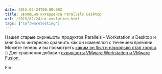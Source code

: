 ```yaml
---
date: 2015-02-24T00:00:00Z
title: Эволюция интерфейса Parallels Desktop
url: /2015/02/24/ui-evolution.html
tags: ["softwaretesting"]
---
```


Нашёл старые скриншоты продуктов Parallels - Workstation и Desktop и
мне было интересно сравнить как он изменялся с течением времени.
Можете теперь и вы посмотреть
[каким он был и насколько стал хорош](https://fotki.yandex.ru/users/ligurio/album/154640/).
:) Для сравнения добавил [скриншоты VMware Workstation и VMware Fusion](https://fotki.yandex.ru/users/ligurio/album/154639/).

Fin
